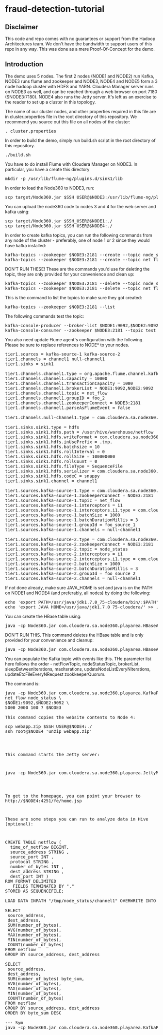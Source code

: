 # fraud-detection-tutorial

## Disclaimer
This code and repo comes with no guarantees or support from the Hadoop Architectures team. We don't have the bandwidth to support users of this repo in any way. This was done as a mere Proof-Of-Concept for the demo.

## Introduction
The demo uses 5 nodes. The first 2 nodes (NODE1 and NODE2) run Kafka, NODE3 runs flume and zookeeper and NODE3, NODE4 and NODE5 form a 3 node hadoop cluster with HDFS and YARN. Cloudera Manager server runs on NODE3 as well, and can be reached through a web browser on port 7180 ($NODE3:7180). NODE4 also runs the Jetty server. It's left as an exercise to the reader to set up a cluster in this topology.

The name of our cluster nodes, and other properties required in this file are in cluster.properties file in the root directory of this repository. We recommend you source out this file on all nodes of the cluster:
<pre>
. cluster.properties
</pre>

In order to build the demo, simply run build.sh script in the root directory of this repository.
<pre>
./build.sh
</pre>

You have to do install Flume with Cloudera Manager on NODE3. In particular, you have a create this directory
<pre>
mkdir -p /usr/lib/flume-ng/plugins.d/sink1/lib
</pre>

In order to load the Node360 to NODE3, run:
<pre>
scp target/Node360.jar $SSH_USER@$NODE3:/usr/lib/flume-ng/plugins.d/sink1/lib
</pre>

You can upload the node360 code to nodes 3 and 4 for the web server and kafka using:
<pre>
scp target/Node360.jar $SSH_USER@$NODE1:./
scp target/Node360.jar $SSH_USER@$NODE4:./
</pre>

In order to create kafka topics, you can run the following commands from any node of the cluster - preferably, one of node 1 or 2 since they would have kafka installed:
<pre>
kafka-topics --zookeeper $NODE3:2181 --create --topic node_status --partitions 2 --replication-factor 2
kafka-topics --zookeeper $NODE3:2181 --create --topic net_flow --partitions 2 --replication-factor 2
</pre>

DON'T RUN THESE! These are the commands you'd use for deleting the topic, they are only provided for your convenience and clean up:
<pre>
kafka-topics --zookeeper $NODE3:2181 --delete --topic node_status
kafka-topics --zookeeper $NODE3:2181 --delete --topic net_flow
</pre>

This is the command to list the topics to make sure they got created:
<pre>
kafka-topics --zookeeper $NODE3:2181 --list
</pre>

The following commands test the topic:
<pre>
kafka-console-producer --broker-list $NODE1:9092,$NODE2:9092 --topic test
kafka-console-consumer --zookeeper $NODE3:2181 --topic test --from-beginning
</pre>

You also need update Flume agent's configuration with the following. Please be sure to replace references to NODE* to your nodes.
<pre>
tier1.sources = kafka-source-1 kafka-source-2
tier1.channels = channel1 null-channel1
tier1.sinks = sink1

tier1.channels.channel1.type = org.apache.flume.channel.kafka.KafkaChannel
tier1.channels.channel1.capacity = 10000
tier1.channels.channel1.transactionCapacity = 1000
tier1.channels.channel1.brokerList = NODE1:9092,NODE2:9092
tier1.channels.channel1.topic = net_flow
tier1.channels.channel1.groupID = foo_2
tier1.channels.channel1.zookeeperConnect = NODE3:2181
tier1.channels.channel1.parseAsFlumeEvent = false

tier1.channels.null-channel1.type = com.cloudera.sa.node360.flume.NullChannel

tier1.sinks.sink1.type = hdfs
tier1.sinks.sink1.hdfs.path = /user/hive/warehouse/netflow
tier1.sinks.sink1.hdfs.writeFormat = com.cloudera.sa.node360.flume.NetFlowEventSerializer$Builder
tier1.sinks.sink1.hdfs.inUsePrefix = .tmp.
tier1.sinks.sink1.hdfs.batchsize = 10
tier1.sinks.sink1.hdfs.rollInterval = 0
tier1.sinks.sink1.hdfs.rollSize = 100000000
tier1.sinks.sink1.hdfs.rollCount = 0
tier1.sinks.sink1.hdfs.fileType = SequenceFile
tier1.sinks.sink1.hdfs.serializer = com.cloudera.sa.node360.flume.NetFlowEventSerializer
tier1.sinks.sink1.hdfs.codeC = snappy
tier1.sinks.sink1.channel = channel1

tier1.sources.kafka-source-1.type = com.cloudera.sa.node360.kafka.FastKafkaSource
tier1.sources.kafka-source-1.zookeeperConnect = NODE3:2181
tier1.sources.kafka-source-1.topic = net_flow
tier1.sources.kafka-source-1.interceptors = i1
tier1.sources.kafka-source-1.interceptors.i1.type = com.cloudera.sa.node360.flume.EventInterceptor$Builder
tier1.sources.kafka-source-1.batchSize = 1000
tier1.sources.kafka-source-1.batchDurationMillis = 3
tier1.sources.kafka-source-1.groupId = foo_source_1
tier1.sources.kafka-source-1.channels = null-channel1

tier1.sources.kafka-source-2.type = com.cloudera.sa.node360.kafka.FastKafkaSource
tier1.sources.kafka-source-2.zookeeperConnect = NODE3:2181
tier1.sources.kafka-source-2.topic = node_status
tier1.sources.kafka-source-2.interceptors = i1
tier1.sources.kafka-source-2.interceptors.i1.type = com.cloudera.sa.node360.flume.EventInterceptor$Builder
tier1.sources.kafka-source-2.batchSize = 1000
tier1.sources.kafka-source-2.batchDurationMillis = 3
tier1.sources.kafka-source-2.groupId = foo_source_2
tier1.sources.kafka-source-2.channels = null-channel1
</pre>

If not done already, make sure JAVA_HOME is set and java is on the PATH on NODE1 and NODE4 (and preferably, all nodes) by doing the following:
<pre>
echo 'export PATH=/usr/java/jdk1.7.0_75-cloudera/bin/:$PATH' >> .bash_profile
echo 'export JAVA_HOME=/usr/java/jdk1.7.0_75-cloudera/' >> .bash_profile
</pre>

You can create the HBase table using:
<pre>
java -cp Node360.jar com.cloudera.sa.node360.playarea.HBaseAdminMain create 100 $NODE3
</pre>

DON'T RUN THIS. This command deletes the HBase table and is only provided for your convenience and cleanup:
<pre>
java -cp Node360.jar com.cloudera.sa.node360.playarea.HBaseAdminMain drop
</pre>

You can populate the Kafka topic with events like this. THe parameter list here follows the order - netFlowTopic, nodeStatusTopic, brokerList, sleepBetweenIterations, maxIterations, updateNodeListEveryNIterations, updateEtcFileEveryNRequest zookkeeperQuorum.

The command is:
<pre>
java -cp Node360.jar com.cloudera.sa.node360.playarea.KafkaProducerMain \
net_flow node_status \
$NODE1:9092,$NODE2:9092 \
5000 2000 100 7 $NODE3

This command copies the website contents to Node 4:
<pre>
scp webapp.zip $SSH_USER@$NODE4:./
ssh root@$NODE4 'unzip webapp.zip'
</pre>

This command starts the Jetty server:
<pre>
java -cp Node360.jar com.cloudera.sa.node360.playarea.JettyMain 4251 $NODE3
</pre>

To get to the homepage, you can point your browser to http://$NODE4:4251/fe/home.jsp

These are some steps you can run to analyze data in Hive (optional):
<pre>
CREATE TABLE netflow (
  time_of_netflow BIGINT,
  source_address STRING , 
  source_port INT , 
  protocal STRING , 
  number_of_bytes INT , 
  dest_address STRING , 
  dest_port INT ) 
ROW FORMAT DELIMITED
   FIELDS TERMINATED BY ","
STORED AS SEQUENCEFILE;

LOAD DATA INPATH "/tmp/node_status/channel1" OVERWRITE INTO TABLE netflow;

SELECT
 source_address,
 dest_address,
 SUM(number_of_bytes),
 AVG(number_of_bytes),
 MAX(number_of_bytes),
 MIN(number_of_bytes),
 COUNT(number_of_bytes)
FROM netflow
GROUP BY source_address, dest_address

SELECT
 source_address,
 dest_address,
 SUM(number_of_bytes) byte_sum,
 AVG(number_of_bytes),
 MAX(number_of_bytes),
 MIN(number_of_bytes),
 COUNT(number_of_bytes)
FROM netflow
GROUP BY source_address, dest_address 
ORDER BY byte_sum DESC

--- Sym
java -cp Node360.jar com.cloudera.sa.node360.playarea.KafkaProducerMain net_flow node_status 172.28.198.81:9092,172.28.198.82:9092 5000 200 100 7

